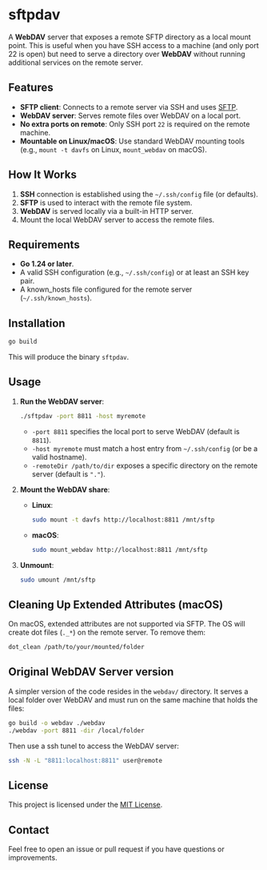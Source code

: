 # sftpdav

A **WebDAV** server that exposes a remote SFTP directory as a local mount point. This is useful when you have SSH access to a machine (and only port 22 is open) but need to serve a directory over **WebDAV** without running additional services on the remote server.

## Features

- **SFTP client**: Connects to a remote server via SSH and uses [SFTP](https://datatracker.ietf.org/doc/html/draft-ietf-secsh-filexfer-02).
- **WebDAV server**: Serves remote files over WebDAV on a local port.
- **No extra ports on remote**: Only SSH port `22` is required on the remote machine.
- **Mountable on Linux/macOS**: Use standard WebDAV mounting tools (e.g., `mount -t davfs` on Linux, `mount_webdav` on macOS).

## How It Works

1. **SSH** connection is established using the `~/.ssh/config` file (or defaults).
2. **SFTP** is used to interact with the remote file system.
3. **WebDAV** is served locally via a built-in HTTP server.
4. Mount the local WebDAV server to access the remote files.

## Requirements

- **Go 1.24 or later**.
- A valid SSH configuration (e.g., `~/.ssh/config`) or at least an SSH key pair.
- A known_hosts file configured for the remote server (`~/.ssh/known_hosts`).

## Installation

```bash
go build
```

This will produce the binary `sftpdav`.

## Usage

1. **Run the WebDAV server**:
   ```bash
   ./sftpdav -port 8811 -host myremote
   ```
   - `-port 8811` specifies the local port to serve WebDAV (default is `8811`).
   - `-host myremote` must match a host entry from `~/.ssh/config` (or be a valid hostname).
   - `-remoteDir /path/to/dir` exposes a specific directory on the remote server (default is `"."`).

2. **Mount the WebDAV share**:

   - **Linux**:
     ```bash
     sudo mount -t davfs http://localhost:8811 /mnt/sftp
     ```
   - **macOS**:
     ```bash
     sudo mount_webdav http://localhost:8811 /mnt/sftp
     ```

3. **Unmount**:
   ```bash
   sudo umount /mnt/sftp
   ```

## Cleaning Up Extended Attributes (macOS)

On macOS, extended attributes are not supported via SFTP. The OS will create dot files (`._*`) on the remote server. To remove them:

```bash
dot_clean /path/to/your/mounted/folder
```

## Original WebDAV Server version

A simpler version of the code resides in the `webdav/` directory. It serves a local folder over WebDAV and must run on the same machine that holds the files:

```bash
go build -o webdav ./webdav
./webdav -port 8811 -dir /local/folder
```

Then use a ssh tunel to access the WebDAV server:

```bash
ssh -N -L "8811:localhost:8811" user@remote
```

## License

This project is licensed under the [MIT License](LICENSE).

## Contact

Feel free to open an issue or pull request if you have questions or improvements.

